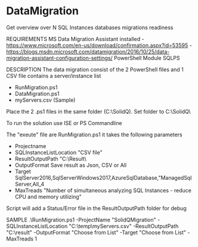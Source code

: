 # DataMigration
Get overview over N SQL Instances databases migrations readiness 

REQUIREMENTS
     MS Data Migration Assistant installed
       - https://www.microsoft.com/en-us/download/confirmation.aspx?id=53595
       - https://blogs.msdn.microsoft.com/datamigration/2016/10/25/data-migration-assistant-configuration-settings/
     PowerShell Module SQLPS

DESCRIPTION
The data migration consist of the 2 PowerShell files and 1 CSV file contains a server/instance list 

 - RunMigration.ps1
 - DataMigration.ps1
 - myServers.csv (Sample)
 
Place the 2 .ps1 files in the same folder (C:\SolidQ\).
Set folder to C:\SolidQ\

To run the solution use ISE or PS Commandline

The "exeute" file are RunMigration.ps1 it takes the following parameters

 - Projectname
 - SQLInstanceListLocation  "CSV file"
 - ResultOutputPath         "C:\Result\
 - OutputFormat             Save result as Json, CSV or All
 - Target                   SqlServer2016,SqlServerWindows2017,AzureSqlDatabase,"ManagedSqlServer,All_4
 - MaxTreads                "Number of simultaneous analyzing SQL Instances - reduce CPU and memory utilizing"

Script will add a Status/Error file in the ResultOutputPath folder for debug

SAMPLE
.\RunMigration.ps1 -ProjectName "SolidQMigration" -SQLInstanceListLocation "C:\temp\myServers.csv" -ResultOutputPath "C:\result\" -OutputFormat "Choose from List" -Target "Choose from List" -MaxTreads 1

